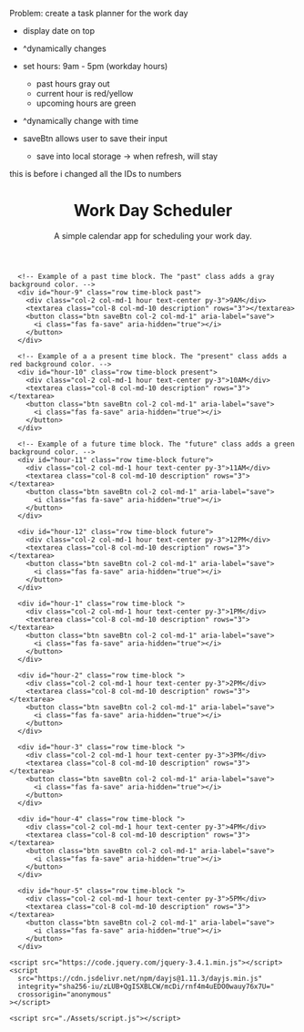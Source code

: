 Problem: create a task planner for the work day

- display date on top
- ^dynamically changes







- set hours: 9am - 5pm (workday hours)
    - past hours gray out
    - current hour is red/yellow
    - upcoming hours are green
- ^dynamically change with time 







- saveBtn allows user to save their input
    - save into local storage -> when refresh, will stay








this is before i changed all the IDs to numbers


<!DOCTYPE html>
<html lang="en">
  <head>
    <meta charset="UTF-8" />
    <meta name="viewport" content="width=device-width, initial-scale=1.0" />
    <meta http-equiv="X-UA-Compatible" content="ie=edge" />
    <link
      rel="stylesheet"
      href="https://cdn.jsdelivr.net/npm/bootstrap@5.1.3/dist/css/bootstrap.min.css"
    />
    <link
      rel="stylesheet"
      href="https://use.fontawesome.com/releases/v5.8.1/css/all.css"
      integrity="sha384-50oBUHEmvpQ+1lW4y57PTFmhCaXp0ML5d60M1M7uH2+nqUivzIebhndOJK28anvf"
      crossorigin="anonymous"
    />
    <link
      href="https://fonts.googleapis.com/css?family=Open+Sans&display=swap"
      rel="stylesheet"
    />
    <link rel="stylesheet" href="./Assets/style.css" />
    <title>Work Day Scheduler</title>
  </head>

  <body>
    <header class="p-5 mb-4 border-5 border-bottom border-dark text-center">
      <h1 class="display-3">Work Day Scheduler</h1>
      <p class="lead">A simple calendar app for scheduling your work day.</p>
      <p id="liveDate" class="display-5"></p>
      <p id="currentDay" class="lead"></p>
    </header>
    <div class="container-lg px-5">
      <!-- Use class for "past", "present", and "future" to apply styles to the
        time-block divs accordingly. The javascript will need to do this by
        adding/removing these classes on each div by comparing the hour in the
        id to the current hour. The html provided below is meant to be an example
        demonstrating how the css provided can be leveraged to create the
        desired layout and colors. The html below should be removed or updated
        in the finished product. Remember to delete this comment once the
        code is implemented.
        -->

      <!-- Example of a past time block. The "past" class adds a gray background color. -->
      <div id="hour-9" class="row time-block past">
        <div class="col-2 col-md-1 hour text-center py-3">9AM</div>
        <textarea class="col-8 col-md-10 description" rows="3"></textarea>
        <button class="btn saveBtn col-2 col-md-1" aria-label="save">
          <i class="fas fa-save" aria-hidden="true"></i>
        </button>
      </div>

      <!-- Example of a a present time block. The "present" class adds a red background color. -->
      <div id="hour-10" class="row time-block present">
        <div class="col-2 col-md-1 hour text-center py-3">10AM</div>
        <textarea class="col-8 col-md-10 description" rows="3"> </textarea>
        <button class="btn saveBtn col-2 col-md-1" aria-label="save">
          <i class="fas fa-save" aria-hidden="true"></i>
        </button>
      </div>

      <!-- Example of a future time block. The "future" class adds a green background color. -->
      <div id="hour-11" class="row time-block future">
        <div class="col-2 col-md-1 hour text-center py-3">11AM</div>
        <textarea class="col-8 col-md-10 description" rows="3"> </textarea>
        <button class="btn saveBtn col-2 col-md-1" aria-label="save">
          <i class="fas fa-save" aria-hidden="true"></i>
        </button>
      </div>

      <div id="hour-12" class="row time-block future">
        <div class="col-2 col-md-1 hour text-center py-3">12PM</div>
        <textarea class="col-8 col-md-10 description" rows="3"> </textarea>
        <button class="btn saveBtn col-2 col-md-1" aria-label="save">
          <i class="fas fa-save" aria-hidden="true"></i>
        </button>
      </div>

      <div id="hour-1" class="row time-block ">
        <div class="col-2 col-md-1 hour text-center py-3">1PM</div>
        <textarea class="col-8 col-md-10 description" rows="3"> </textarea>
        <button class="btn saveBtn col-2 col-md-1" aria-label="save">
          <i class="fas fa-save" aria-hidden="true"></i>
        </button>
      </div>

      <div id="hour-2" class="row time-block ">
        <div class="col-2 col-md-1 hour text-center py-3">2PM</div>
        <textarea class="col-8 col-md-10 description" rows="3"> </textarea>
        <button class="btn saveBtn col-2 col-md-1" aria-label="save">
          <i class="fas fa-save" aria-hidden="true"></i>
        </button>
      </div>

      <div id="hour-3" class="row time-block ">
        <div class="col-2 col-md-1 hour text-center py-3">3PM</div>
        <textarea class="col-8 col-md-10 description" rows="3"> </textarea>
        <button class="btn saveBtn col-2 col-md-1" aria-label="save">
          <i class="fas fa-save" aria-hidden="true"></i>
        </button>
      </div>

      <div id="hour-4" class="row time-block ">
        <div class="col-2 col-md-1 hour text-center py-3">4PM</div>
        <textarea class="col-8 col-md-10 description" rows="3"> </textarea>
        <button class="btn saveBtn col-2 col-md-1" aria-label="save">
          <i class="fas fa-save" aria-hidden="true"></i>
        </button>
      </div>

      <div id="hour-5" class="row time-block ">
        <div class="col-2 col-md-1 hour text-center py-3">5PM</div>
        <textarea class="col-8 col-md-10 description" rows="3"> </textarea>
        <button class="btn saveBtn col-2 col-md-1" aria-label="save">
          <i class="fas fa-save" aria-hidden="true"></i>
        </button>
      </div>

    <script src="https://code.jquery.com/jquery-3.4.1.min.js"></script>
    <script
      src="https://cdn.jsdelivr.net/npm/dayjs@1.11.3/dayjs.min.js"
      integrity="sha256-iu/zLUB+QgISXBLCW/mcDi/rnf4m4uEDO0wauy76x7U="
      crossorigin="anonymous"
    ></script>

    <script src="./Assets/script.js"></script>
  </body>
</html>


